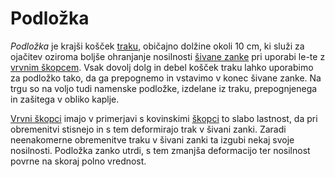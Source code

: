 # Podložka

_Podložka_ je krajši košček [traku](trak), običajno dolžine okoli 10 cm, ki služi za ojačitev oziroma boljše ohranjanje nosilnosti [šivane zanke](sivana-zanka) pri uporabi le-te z [vrvnim škopcem](vrvni-skopec). Vsak dovolj dolg in debel košček traku lahko uporabimo za podložko tako, da ga prepognemo in vstavimo v konec šivane zanke. Na trgu so na voljo tudi namenske podložke, izdelane iz traku, prepognjenega in zašitega v obliko kaplje.

[Vrvni škopci](vrvni-skopec) imajo v primerjavi s kovinskimi [škopci](skopec) to slabo lastnost, da pri obremenitvi stisnejo in s tem deformirajo trak v šivani zanki. Zaradi neenakomerne obremenitve traku v šivani zanki ta izgubi nekaj svoje nosilnosti. Podložka zanko utrdi, s tem zmanjša deformacijo ter nosilnost povrne na skoraj polno vrednost.
